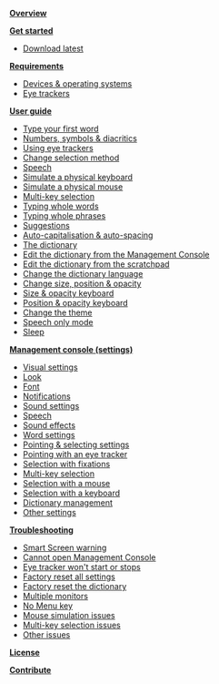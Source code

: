 **[Overview](https://github.com/JuliusSweetland/OptiKey/wiki)**

**[Get started](https://github.com/JuliusSweetland/OptiKey/wiki/Get-Started)**
* [Download latest](https://github.com/JuliusSweetland/OptiKey/releases/download/v1.1.6/OptiKeySetup-1.1.6.exe)

**[Requirements](https://github.com/JuliusSweetland/OptiKey/wiki/Requirements)**
* [Devices & operating systems](https://github.com/JuliusSweetland/OptiKey/wiki/Requirements#device-os-requirements)
* [Eye trackers](https://github.com/JuliusSweetland/OptiKey/wiki/Requirements#supported-eye-trackers)

**[User guide](https://github.com/JuliusSweetland/OptiKey/wiki/User-Guide)**
* [Type your first word](https://github.com/JuliusSweetland/OptiKey/wiki/User-Guide#type-your-first-word)
* [Numbers, symbols & diacritics](https://github.com/JuliusSweetland/OptiKey/wiki/User-Guide#numbers-symbols-&-diacritics)
* [Using eye trackers](https://github.com/JuliusSweetland/OptiKey/wiki/User-Guide#using-eye-trackers)
* [Change selection method](https://github.com/JuliusSweetland/OptiKey/wiki/User-Guide#change-selection-method)
* [Speech](https://github.com/JuliusSweetland/OptiKey/wiki/User-Guide#speech)
* [Simulate a physical keyboard](https://github.com/JuliusSweetland/OptiKey/wiki/User-Guide#simulate-a-physical-keyboard)
* [Simulate a physical mouse](https://github.com/JuliusSweetland/OptiKey/wiki/User-Guide#simulate-a-physical-mouse)
* [Multi-key selection](https://github.com/JuliusSweetland/OptiKey/wiki/User-Guide#multi-key-selection)
 * [Typing whole words](https://github.com/JuliusSweetland/OptiKey/wiki/User-Guide#typing-whole-words)
 * [Typing whole phrases](https://github.com/JuliusSweetland/OptiKey/wiki/User-Guide#typing-whole-phrases)
* [Suggestions](https://github.com/JuliusSweetland/OptiKey/wiki/User-Guide#suggestions)
* [Auto-capitalisation & auto-spacing](https://github.com/JuliusSweetland/OptiKey/wiki/User-Guide#auto-capitalisation-and-auto-spacing)
* [The dictionary](https://github.com/JuliusSweetland/OptiKey/wiki/User-Guide#the-dictionary)
 * [Edit the dictionary from the Management Console](https://github.com/JuliusSweetland/OptiKey/wiki/User-Guide#edit-the-dictionary-from-the-management-console)
 * [Edit the dictionary from the scratchpad](https://github.com/JuliusSweetland/OptiKey/wiki/User-Guide#edit-the-dictionary-from-the-scratchpad)
 * [Change the dictionary language](https://github.com/JuliusSweetland/OptiKey/wiki/User-Guide#change-the-dictionary-language)
* [Change size, position & opacity](https://github.com/JuliusSweetland/OptiKey/wiki/User-Guide#change-size-position-and-opacity)
 * [Size & opacity keyboard](https://github.com/JuliusSweetland/OptiKey/wiki/User-Guide#size-and-opacity-keyboard)
 * [Position & opacity keyboard](https://github.com/JuliusSweetland/OptiKey/wiki/User-Guide#position-and-opacity-keyboard)
* [Change the theme](https://github.com/JuliusSweetland/OptiKey/wiki/User-Guide#change-the-theme)
* [Speech only mode](https://github.com/JuliusSweetland/OptiKey/wiki/User-Guide#speech-only-mode)
* [Sleep](https://github.com/JuliusSweetland/OptiKey/wiki/User-Guide#sleep)

**[Management console (settings)](https://github.com/JuliusSweetland/OptiKey/wiki/Management-Console)**
* [Visual settings](https://github.com/JuliusSweetland/OptiKey/wiki/Management-Console#visuals)
 * [Look](https://github.com/JuliusSweetland/OptiKey/wiki/Management-Console#visuals-look)
 * [Font](https://github.com/JuliusSweetland/OptiKey/wiki/Management-Console#visuals-font)
 * [Notifications](https://github.com/JuliusSweetland/OptiKey/wiki/Management-Console#visuals-notifications)
* [Sound settings](https://github.com/JuliusSweetland/OptiKey/wiki/Management-Console#sounds)
 * [Speech](https://github.com/JuliusSweetland/OptiKey/wiki/Management-Console#sounds-speech)
 * [Sound effects](https://github.com/JuliusSweetland/OptiKey/wiki/Management-Console#sounds-sounds-effects)
* [Word settings](https://github.com/JuliusSweetland/OptiKey/wiki/Management-Console#words)
* [Pointing & selecting settings](https://github.com/JuliusSweetland/OptiKey/wiki/Management-Console#pointing-and-selecting)
 * [Pointing with an eye tracker](https://github.com/JuliusSweetland/OptiKey/wiki/Management-Console#pointing-with-an-eye-tracker)
 * [Selection with fixations](https://github.com/JuliusSweetland/OptiKey/wiki/Management-Console#selection-with-fixations)
 * [Multi-key selection](https://github.com/JuliusSweetland/OptiKey/wiki/Management-Console#multi-key-selection)
 * [Selection with a mouse](https://github.com/JuliusSweetland/OptiKey/wiki/Management-Console#selection-with-a-mouse)
 * [Selection with a keyboard](https://github.com/JuliusSweetland/OptiKey/wiki/Management-Console#selection-with-a-keyboard)
* [Dictionary management](https://github.com/JuliusSweetland/OptiKey/wiki/Management-Console#dictionary)
* [Other settings](https://github.com/JuliusSweetland/OptiKey/wiki/Management-Console#other)

**[Troubleshooting](https://github.com/JuliusSweetland/OptiKey/wiki/Troubleshooting)**
* [Smart Screen warning](https://github.com/JuliusSweetland/OptiKey/wiki/Troubleshooting#smart-screen-warning)
* [Cannot open Management Console](https://github.com/JuliusSweetland/OptiKey/wiki/Troubleshooting#cannot-open-management-console)
* [Eye tracker won't start or stops](https://github.com/JuliusSweetland/OptiKey/wiki/Troubleshooting#eye-tracker-wont-start-or-stops)
* [Factory reset all settings](https://github.com/JuliusSweetland/OptiKey/wiki/Troubleshooting#factory-reset-all-settings)
* [Factory reset the dictionary](https://github.com/JuliusSweetland/OptiKey/wiki/Troubleshooting#factory-reset-the-dictionary)
* [Multiple monitors](https://github.com/JuliusSweetland/OptiKey/wiki/Troubleshooting#multiple-monitors)
* [No Menu key](https://github.com/JuliusSweetland/OptiKey/wiki/Troubleshooting#no-menu-key)
* [Mouse simulation issues](https://github.com/JuliusSweetland/OptiKey/wiki/Troubleshooting#mouse-simulation-issues)
* [Multi-key selection issues](https://github.com/JuliusSweetland/OptiKey/wiki/Troubleshooting#multi-key-selection-issues)
* [Other issues](https://github.com/JuliusSweetland/OptiKey/wiki/Troubleshooting#other-issues)

**[License](https://github.com/JuliusSweetland/OptiKey/wiki/License)**

**[Contribute](https://github.com/JuliusSweetland/OptiKey/wiki/Contribute)**